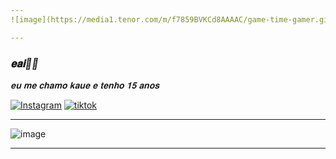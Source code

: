 ```yaml
---
![image](https://media1.tenor.com/m/f7859BVKCd8AAAAC/game-time-gamer.gif)

---
```

### *𝐞𝐚𝐢🤙🏻*
_𝐞𝐮 𝐦𝐞 𝐜𝐡𝐚𝐦𝐨 *𝐤𝐚𝐮𝐞* 𝐞 𝐭𝐞𝐧𝐡𝐨 *𝟏𝟓 𝐚𝐧𝐨𝐬*_

[![Instagram](https://img.shields.io/badge/Instagram-E4405F?style=for-the-badge&logo=instagram&logoColor=white)](https://www.instagram.com/kauesx.00?igsh=MWFyaHFxeWo1Z2NiZw==)
[![tiktok](https://img.shields.io/badge/TikTok-000000?style=for-the-badge&logo=tiktok&logoColor=white)](https://www.tiktok.com/@kzin1x?_t=8oXmJzhu83S&_r=1)

---
![image](https://media1.tenor.com/m/UmWmiibzlZMAAAAC/pixel-rain.gif)

---
